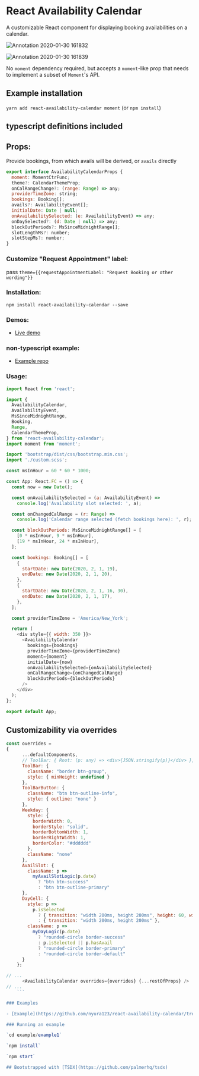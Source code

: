 # React Availability Calendar

A customizable React component for displaying booking availabilities on a calendar.

![Annotation 2020-01-30 161832](https://user-images.githubusercontent.com/7076175/73586646-f32e9480-4475-11ea-9019-30fe9bd7abb9.png)

![Annotation 2020-01-30 161839](https://user-images.githubusercontent.com/7076175/73495817-e9753600-437c-11ea-9eef-5a2aa751ebf3.png)

No `moment` dependency required, but accepts a `moment`-like prop that needs to implement a subset of `Moment`'s API.

## Example installation

`yarn add react-availability-calendar moment` (or `npm install`)

## typescript definitions included

## Props:

Provide bookings, from which avails will be derived, or `avails` directly

```js
export interface AvailabilityCalendarProps {
  moment: MomentCtrFunc;
  theme?: CalendarThemeProp;
  onCalRangeChange?: (range: Range) => any;
  providerTimeZone: string;
  bookings: Booking[];
  avails?: AvailabilityEvent[];
  initialDate: Date | null;
  onAvailabilitySelected: (e: AvailabilityEvent) => any;
  onDaySelected?: (d: Date | null) => any;
  blockOutPeriods?: MsSinceMidnightRange[];
  slotLengthMs?: number;
  slotStepMs?: number;
}
```

### Customize "Request Appointment" label:

pass `theme={{requestAppointmentLabel: "Request Booking or other wording"}}`

### Installation:

`npm install react-availability-calendar --save`

### Demos:

- [Live demo](https://nyura123.github.io/react-availability-calendar/)

### non-typescript example:

- [Example repo](https://github.com/nyura123/react-availability-calendar-example-js/)

### Usage:

```js
import React from 'react';

import {
  AvailabilityCalendar,
  AvailabilityEvent,
  MsSinceMidnightRange,
  Booking,
  Range,
  CalendarThemeProp,
} from 'react-availability-calendar';
import moment from 'moment';

import 'bootstrap/dist/css/bootstrap.min.css';
import './custom.scss';

const msInHour = 60 * 60 * 1000;

const App: React.FC = () => {
  const now = new Date();

  const onAvailabilitySelected = (a: AvailabilityEvent) =>
    console.log('Availability slot selected: ', a);

  const onChangedCalRange = (r: Range) =>
    console.log('Calendar range selected (fetch bookings here): ', r);

  const blockOutPeriods: MsSinceMidnightRange[] = [
    [0 * msInHour, 9 * msInHour],
    [19 * msInHour, 24 * msInHour],
  ];

  const bookings: Booking[] = [
    {
      startDate: new Date(2020, 2, 1, 19),
      endDate: new Date(2020, 2, 1, 20),
    },
    {
      startDate: new Date(2020, 2, 1, 16, 30),
      endDate: new Date(2020, 2, 1, 17),
    },
  ];

  const providerTimeZone = 'America/New_York';

  return (
    <div style={{ width: 350 }}>
      <AvailabilityCalendar
        bookings={bookings}
        providerTimeZone={providerTimeZone}
        moment={moment}
        initialDate={now}
        onAvailabilitySelected={onAvailabilitySelected}
        onCalRangeChange={onChangedCalRange}
        blockOutPeriods={blockOutPeriods}
      />
    </div>
  );
};

export default App;
```

## Customizability via overrides

````js
const overrides =
{
      ...defaultComponents,
      // ToolBar: { Root: (p: any) => <div>{JSON.stringify(p)}</div> },
      ToolBar: {
        className: "border btn-group",
        style: { minHeight: undefined }
      },
      ToolBarButton: {
        className: "btn btn-outline-info",
        style: { outline: "none" }
      },
      Weekday: {
        style: {
          borderWidth: 0,
          borderStyle: "solid",
          borderBottomWidth: 1,
          borderRightWidth: 1,
          borderColor: "#dddddd"
        },
        className: "none"
      },
      AvailSlot: {
        className: p =>
          myAvailSlotLogic(p.date)
            ? "btn btn-success"
            : "btn btn-outline-primary"
      },
      DayCell: {
        style: p =>
          p.isSelected
            ? { transition: "width 200ms, height 200ms", height: 60, width: 60 }
            : { transition: "width 200ms, height 200ms" },
        className: p =>
          myDayLogic(p.date)
            ? "rounded-circle border-success"
            : p.isSelected || p.hasAvail
            ? "rounded-circle border-primary"
            : "rounded-circle border-default"
      }
    };

// ...
      <AvailabilityCalendar overrides={overrides} {...restOfProps} />
// ...
    ```

### Examples

- [Example](https://github.com/nyura123/react-availability-calendar/tree/master/examples/example1)

### Running an example

`cd example/example1`

`npm install`

`npm start`

## Bootstrapped with [TSDX](https://github.com/palmerhq/tsdx)
````

